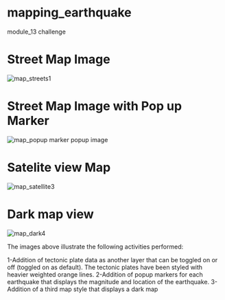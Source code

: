 # mapping_earthquake
module_13 challenge

# Street Map Image
![map_streets1](https://user-images.githubusercontent.com/63277310/120110620-3701de80-c13c-11eb-9812-a2a91475d806.png)

# Street Map Image with Pop up Marker
![map_popup marker popup image](https://user-images.githubusercontent.com/63277310/120110659-5f89d880-c13c-11eb-8757-beb7992e9d18.png)

#  Satelite view Map
![map_satellite3](https://user-images.githubusercontent.com/63277310/120110696-8811d280-c13c-11eb-9dd0-ca15e501c73b.png)

# Dark map view
![map_dark4](https://user-images.githubusercontent.com/63277310/120110729-b5f71700-c13c-11eb-8142-6f330c11f920.png)


The images above illustrate the following activities performed:

1-Addition of tectonic plate data as another layer that can be toggled on or off (toggled on as default). The tectonic plates have been styled with heavier weighted orange lines.
2-Addition of popup markers for each earthquake that displays the magnitude and location of the earthquake.
3-Addition of a third map style that displays a dark map

